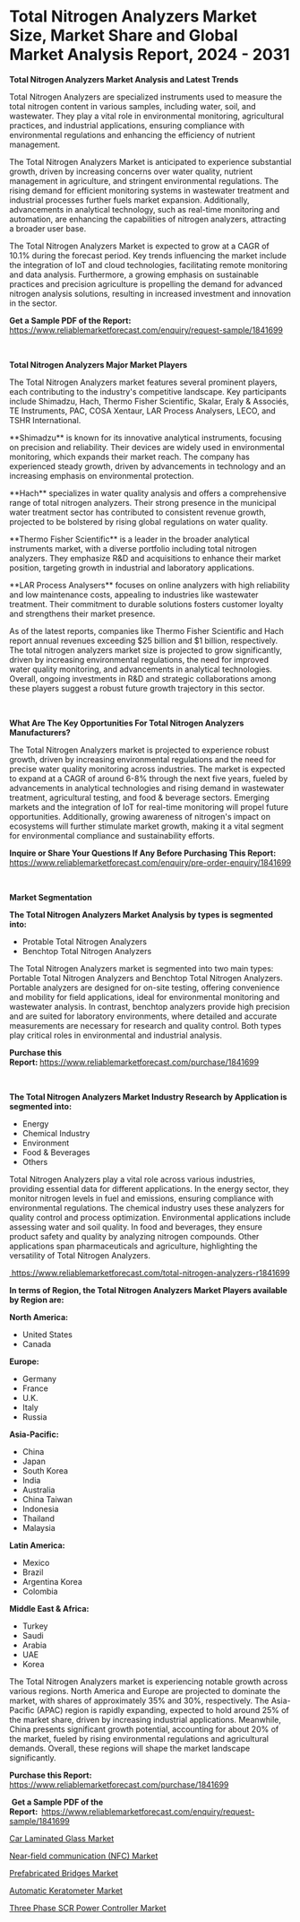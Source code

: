 <p><h1>Total Nitrogen Analyzers Market Size, Market Share and Global Market Analysis Report, 2024 - 2031</h1></p><p><strong>Total Nitrogen Analyzers Market Analysis and Latest Trends</strong></p>
<p><p>Total Nitrogen Analyzers are specialized instruments used to measure the total nitrogen content in various samples, including water, soil, and wastewater. They play a vital role in environmental monitoring, agricultural practices, and industrial applications, ensuring compliance with environmental regulations and enhancing the efficiency of nutrient management.</p><p>The Total Nitrogen Analyzers Market is anticipated to experience substantial growth, driven by increasing concerns over water quality, nutrient management in agriculture, and stringent environmental regulations. The rising demand for efficient monitoring systems in wastewater treatment and industrial processes further fuels market expansion. Additionally, advancements in analytical technology, such as real-time monitoring and automation, are enhancing the capabilities of nitrogen analyzers, attracting a broader user base.</p><p>The Total Nitrogen Analyzers Market is expected to grow at a CAGR of 10.1% during the forecast period. Key trends influencing the market include the integration of IoT and cloud technologies, facilitating remote monitoring and data analysis. Furthermore, a growing emphasis on sustainable practices and precision agriculture is propelling the demand for advanced nitrogen analysis solutions, resulting in increased investment and innovation in the sector.</p></p>
<p><strong>Get a Sample PDF of the Report:&nbsp;</strong> <a href="https://www.reliablemarketforecast.com/enquiry/request-sample/1841699?utm_campaign=1167&utm_medium=2&utm_source=Github&utm_content=ia&utm_term=16102024&utm_id=total-nitrogen-analyzers">https://www.reliablemarketforecast.com/enquiry/request-sample/1841699</a></p>
<p>&nbsp;</p>
<p><strong>Total Nitrogen Analyzers Major Market Players</strong></p>
<p><p>The Total Nitrogen Analyzers market features several prominent players, each contributing to the industry's competitive landscape. Key participants include Shimadzu, Hach, Thermo Fisher Scientific, Skalar, Eraly & Associés, TE Instruments, PAC, COSA Xentaur, LAR Process Analysers, LECO, and TSHR International.</p><p>**Shimadzu** is known for its innovative analytical instruments, focusing on precision and reliability. Their devices are widely used in environmental monitoring, which expands their market reach. The company has experienced steady growth, driven by advancements in technology and an increasing emphasis on environmental protection.</p><p>**Hach** specializes in water quality analysis and offers a comprehensive range of total nitrogen analyzers. Their strong presence in the municipal water treatment sector has contributed to consistent revenue growth, projected to be bolstered by rising global regulations on water quality.</p><p>**Thermo Fisher Scientific** is a leader in the broader analytical instruments market, with a diverse portfolio including total nitrogen analyzers. They emphasize R&D and acquisitions to enhance their market position, targeting growth in industrial and laboratory applications.</p><p>**LAR Process Analysers** focuses on online analyzers with high reliability and low maintenance costs, appealing to industries like wastewater treatment. Their commitment to durable solutions fosters customer loyalty and strengthens their market presence.</p><p>As of the latest reports, companies like Thermo Fisher Scientific and Hach report annual revenues exceeding $25 billion and $1 billion, respectively. The total nitrogen analyzers market size is projected to grow significantly, driven by increasing environmental regulations, the need for improved water quality monitoring, and advancements in analytical technologies. Overall, ongoing investments in R&D and strategic collaborations among these players suggest a robust future growth trajectory in this sector.</p></p>
<p>&nbsp;</p>
<p><strong>What Are The Key Opportunities For Total Nitrogen Analyzers Manufacturers?</strong></p>
<p><p>The Total Nitrogen Analyzers market is projected to experience robust growth, driven by increasing environmental regulations and the need for precise water quality monitoring across industries. The market is expected to expand at a CAGR of around 6-8% through the next five years, fueled by advancements in analytical technologies and rising demand in wastewater treatment, agricultural testing, and food & beverage sectors. Emerging markets and the integration of IoT for real-time monitoring will propel future opportunities. Additionally, growing awareness of nitrogen's impact on ecosystems will further stimulate market growth, making it a vital segment for environmental compliance and sustainability efforts.</p></p>
<p><strong>Inquire or Share Your Questions If Any Before Purchasing This Report:</strong> <a href="https://www.reliablemarketforecast.com/enquiry/pre-order-enquiry/1841699?utm_campaign=1167&utm_medium=2&utm_source=Github&utm_content=ia&utm_term=16102024&utm_id=total-nitrogen-analyzers">https://www.reliablemarketforecast.com/enquiry/pre-order-enquiry/1841699</a></p>
<p>&nbsp;</p>
<p><strong>Market Segmentation</strong></p>
<p><strong>The Total Nitrogen Analyzers Market Analysis by types is segmented into:</strong></p>
<p><ul><li>Protable Total Nitrogen Analyzers</li><li>Benchtop Total Nitrogen Analyzers</li></ul></p>
<p><p>The Total Nitrogen Analyzers market is segmented into two main types: Portable Total Nitrogen Analyzers and Benchtop Total Nitrogen Analyzers. Portable analyzers are designed for on-site testing, offering convenience and mobility for field applications, ideal for environmental monitoring and wastewater analysis. In contrast, benchtop analyzers provide high precision and are suited for laboratory environments, where detailed and accurate measurements are necessary for research and quality control. Both types play critical roles in environmental and industrial analysis.</p></p>
<p><strong>Purchase this Report:&nbsp;</strong><a href="https://www.reliablemarketforecast.com/purchase/1841699?utm_campaign=1167&utm_medium=2&utm_source=Github&utm_content=ia&utm_term=16102024&utm_id=total-nitrogen-analyzers">https://www.reliablemarketforecast.com/purchase/1841699</a></p>
<p>&nbsp;</p>
<p><strong>The Total Nitrogen Analyzers Market Industry Research by Application is segmented into:</strong></p>
<p><ul><li>Energy</li><li>Chemical Industry</li><li>Environment</li><li>Food & Beverages</li><li>Others</li></ul></p>
<p><p>Total Nitrogen Analyzers play a vital role across various industries, providing essential data for different applications. In the energy sector, they monitor nitrogen levels in fuel and emissions, ensuring compliance with environmental regulations. The chemical industry uses these analyzers for quality control and process optimization. Environmental applications include assessing water and soil quality. In food and beverages, they ensure product safety and quality by analyzing nitrogen compounds. Other applications span pharmaceuticals and agriculture, highlighting the versatility of Total Nitrogen Analyzers.</p></p>
<p><a href="https://www.reliablemarketforecast.com/total-nitrogen-analyzers-r1841699?utm_campaign=1167&utm_medium=2&utm_source=Github&utm_content=ia&utm_term=16102024&utm_id=total-nitrogen-analyzers">&nbsp;https://www.reliablemarketforecast.com/total-nitrogen-analyzers-r1841699</a></p>
<p><strong>In terms of Region, the Total Nitrogen Analyzers Market Players available by Region are:</strong></p>
<p>
    <p> <strong> North America: </strong>
        <ul>
            <li>United States</li>
            <li>Canada</li>
        </ul>
        </p> 
    <p> <strong> Europe: </strong>
        <ul>
            <li>Germany</li>
            <li>France</li>
            <li>U.K.</li>
            <li>Italy</li>
            <li>Russia</li>
        </ul>
        </p> 
    <p> <strong> Asia-Pacific: </strong>
        <ul>
            <li>China</li>
            <li>Japan</li>
            <li>South Korea</li>
            <li>India</li>
            <li>Australia</li>
            <li>China Taiwan</li>
            <li>Indonesia</li>
            <li>Thailand</li>
            <li>Malaysia</li>
        </ul>
        </p> 
    <p> <strong> Latin America: </strong>
        <ul>
            <li>Mexico</li>
            <li>Brazil</li>
            <li>Argentina Korea</li>
            <li>Colombia</li>
        </ul>
        </p> 
    <p> <strong> Middle East & Africa: </strong>
        <ul>
            <li>Turkey</li>
            <li>Saudi</li>
            <li>Arabia</li>
            <li>UAE</li>
            <li>Korea</li>
        </ul>
    </p>
    </p>
<p><p>The Total Nitrogen Analyzers market is experiencing notable growth across various regions. North America and Europe are projected to dominate the market, with shares of approximately 35% and 30%, respectively. The Asia-Pacific (APAC) region is rapidly expanding, expected to hold around 25% of the market share, driven by increasing industrial applications. Meanwhile, China presents significant growth potential, accounting for about 20% of the market, fueled by rising environmental regulations and agricultural demands. Overall, these regions will shape the market landscape significantly.</p></p>
<p><strong>Purchase this Report: </strong><a href="https://www.reliablemarketforecast.com/purchase/1841699?utm_campaign=1167&utm_medium=2&utm_source=Github&utm_content=ia&utm_term=16102024&utm_id=total-nitrogen-analyzers">https://www.reliablemarketforecast.com/purchase/1841699</a></p>
<p>&nbsp;<strong>Get a Sample PDF of the Report:&nbsp;&nbsp;</strong><a href="https://www.reliablemarketforecast.com/enquiry/request-sample/1841699?utm_campaign=1167&utm_medium=2&utm_source=Github&utm_content=ia&utm_term=16102024&utm_id=total-nitrogen-analyzers">https://www.reliablemarketforecast.com/enquiry/request-sample/1841699</a></p>
<p><strong></strong></p>
<p><p><a href="https://www.linkedin.com/pulse/car-laminated-glass-industry-insights-report-analyzing-market-nboif?utm_campaign=1167&utm_medium=2&utm_source=Github&utm_content=ia&utm_term=16102024&utm_id=total-nitrogen-analyzers">Car Laminated Glass Market</a></p><p><a href="https://github.com/fadrijbtavist/Market-Research-Report-List-1/blob/main/near-field-communication-nfc-market.md?utm_campaign=1167&utm_medium=2&utm_source=Github&utm_content=ia&utm_term=16102024&utm_id=total-nitrogen-analyzers">Near-field communication (NFC) Market</a></p><p><a href="https://www.linkedin.com/pulse/comprehensive-prefabricated-bridges-market-report-segmentation-hjjdf?utm_campaign=1167&utm_medium=2&utm_source=Github&utm_content=ia&utm_term=16102024&utm_id=total-nitrogen-analyzers">Prefabricated Bridges Market</a></p><p><a href="https://issuu.com/reportprime-2/docs/automatic-keratometer-market-size-2_ed6298b7634e0c?utm_campaign=1167&utm_medium=2&utm_source=Github&utm_content=ia&utm_term=16102024&utm_id=total-nitrogen-analyzers">Automatic Keratometer Market</a></p><p><a href="https://issuu.com/reportprime-2/docs/three-phase-scr-power-controller-ma_99c63664ddcec7?utm_campaign=1167&utm_medium=2&utm_source=Github&utm_content=ia&utm_term=16102024&utm_id=total-nitrogen-analyzers">Three Phase SCR Power Controller Market</a></p></p>